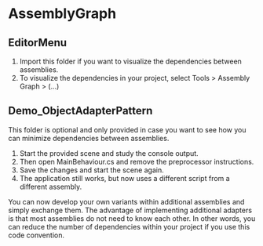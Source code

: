 # AssemblyGraph

## EditorMenu

1. Import this folder if you want to visualize the dependencies between assemblies.
2. To visualize the dependencies in your project, select Tools > Assembly Graph > (...)

## Demo_ObjectAdapterPattern

This folder is optional and only provided in case you want to see how you can minimize dependencies between assemblies.

1. Start the provided scene and study the console output.
2. Then open MainBehaviour.cs and remove the preprocessor instructions.
3. Save the changes and start the scene again.
4. The application still works, but now uses a different script from a different assembly.

You can now develop your own variants within additional assemblies and simply exchange them. The advantage of implementing additional adapters is that most assemblies do not need to know each other. In other words, you can reduce the number of dependencies within your project if you use this code convention.